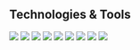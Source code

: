 ## Technologies & Tools 

![](https://img.shields.io/badge/OS-Linux-informational?style=flat&logo=linux&logoColor=white&color=c0dcec)
![](https://img.shields.io/badge/OS-Windows-informational?style=flat&logo=windows&logoColor=white&color=c0dcec)
![](https://img.shields.io/badge/Code-Spring_Boot-informational?style=flat&logo=spring%20boot&logoColor=white&color=48bcd1)
![](https://img.shields.io/badge/Code-Thymeleaf-informational?style=flat&logo=thymeleaf&logoColor=white&color=48bcd1)
![](https://img.shields.io/badge/Tools-CircleCI-informational?style=flat&logo=circleci&logoColor=white&color=45b08c)
![](https://img.shields.io/badge/Tools-Sourcetree-informational?style=flat&logo=sourcetree&logoColor=white&color=45b08c)
![](https://img.shields.io/badge/Tools-Unity-informational?style=flat&logo=unity&logoColor=white&color=45b08c)
![](https://img.shields.io/badge/Editor-IntelliJ_IDEA-informational?style=flat&logo=intellij-idea&logoColor=white&color=15998e)
![](https://img.shields.io/badge/Editor-CLion-informational?style=flat&logo=clion&logoColor=white&color=15998e)


<!--
**faizalabdrahman/faizalabdrahman** is a ✨ _special_ ✨ repository because its `README.md` (this file) appears on your GitHub profile. 👋

Here are some ideas to get you started:

- 🔭 I’m currently working on ...
- 🌱 I’m currently learning ...
- 👯 I’m looking to collaborate on ...
- 🤔 I’m looking for help with ...
- 💬 Ask me about ...
- 📫 How to reach me: ...
- 😄 Pronouns: ...
- ⚡ Fun fact: ...
-->
